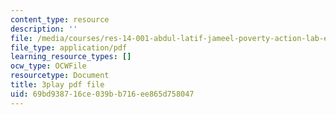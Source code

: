 ```yaml
---
content_type: resource
description: ''
file: /media/courses/res-14-001-abdul-latif-jameel-poverty-action-lab-executive-training-evaluating-social-programs-2009-spring-2009/69bd938716ce039bb716ee865d758047_Hz1S82W8F04.pdf
file_type: application/pdf
learning_resource_types: []
ocw_type: OCWFile
resourcetype: Document
title: 3play pdf file
uid: 69bd9387-16ce-039b-b716-ee865d758047
---
```

